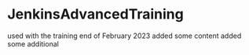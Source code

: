 # JenkinsAdvancedTraining
used with the training end of February 2023
added some content
added some additional
